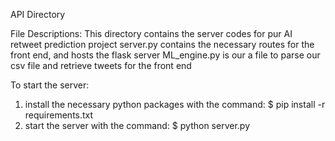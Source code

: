 API Directory

File Descriptions:
This directory contains the server codes for pur AI retweet prediction project
server.py contains the necessary routes for the front end, and hosts the flask server
ML_engine.py is our a file to parse our csv file and retrieve tweets for the front end

To start the server:
1. install the necessary python packages with the command:
$ pip install -r requirements.txt
2. start the server with the command:
$ python server.py